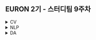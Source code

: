 ## EURON 2기 - 스터디팀 9주차
<details>
<summary>CV</summary>
<div markdown="1">       
  
<br />
  
| 주차 | 내용             | 발표자                               | 발표자료 |
| ---- | ---------------- | ------------------------------------ | -------- |
| 9    | cs231n 9주차     | 안서연, 하수민                       | [📚]()    |

<br />

## Requirements

❗️Local Environment (Jupyter Notebook) 가 아닌  `Google Colab` 을 이용해주세요. ( 미리 설치하실 것은 따로 없으며, Assignment 절차를 따라주시면 됩니다. )

<img width="848" alt="Screenshot 2021-03-21 at 19 53 57" src="https://user-images.githubusercontent.com/49134038/111903237-9086c680-8a84-11eb-8652-19a7668d106a.png">

<br />



## Assignment

* https://cs231n.github.io/assignments2021/assignment2/ 의 `Q4: Convolutional Neural Networks`와 `Q5: PyTorch/TensorFlow on CIFAR-10` 을 완료해주세요.
* Q5 과제의 경우 편하신 프레임워크 1개만을 선택하시면 됩니다.
  💥 **Submission**

<br />



## Submission

> 명시된 파일을 구글 드라이브에서 다운받아 해당 `Week_9`  branch에 업로드하신 후 `pull request` 를 진행해주세요.
<br />



1. `ConvolutionalNetworks.ipynb`을 완료하신 후, `.py` 파일로 변환해서 제출해주세요. (모든 cell을 하나의 py 파일에 합쳐주세요)
2. `PyTorch.ipynb` 혹은 `TensorFlow.ipynb` 을 완료하신 후, `.py` 파일로 변환해서 제출해주세요. (모든 cell을 하나의 py 파일에 합쳐주세요)
3. `cnn.py`, `layer_utils.py`, `layers.py`

  
</div>
</details>

<details>
<summary>NLP</summary>
<div markdown="1">       



</div>
</details>


<details>
<summary>DA</summary>
<div markdown="1">       

<br />  
  
| 주차 | 내용         | 발표자                       | 발표자료 |
| ---- | ------------ | ---------------------------- | -------- |
| 9    | 필사 - 차원축소 | 오연재, 박지운, 박보영 | [📚]()    |


## **Assignment**

### **📍 예습과제 (~5/2)**

1️⃣ [와인 품질 예측](https://www.kaggle.com/code/sonalisingh1411/analysis-pca-red-wine-quality-prediction-87) 해당 캐글 노트북을 필사하여 pdf/ipynb 파일 형태로 제출해주세요.
   

  
**예습과제 제출 방법**

> 해당 파일을 `master` branch에 업로드하신 후 해당 `master` branch에서 pull request 를 진행해주세요.
>
  
- 과제 제출 방법
    - 레포: (origin) username/2022-1-Euron-Study-Assignments
    - 브랜치: `master`
    - 해당 주차 브랜치에 과제 업로드하고 Pull Request, 이때 label은 `DA` , `예습과제`
  
  
### 


  
### Due 
  
* Preview
  - **5월 1일**까지 제출합니다.



  
</div>
</details>

